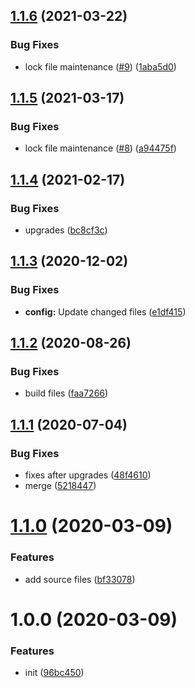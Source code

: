 ## [1.1.6](https://github.com/dword-design/nuxt-refreshing-router/compare/v1.1.5...v1.1.6) (2021-03-22)


### Bug Fixes

* lock file maintenance ([#9](https://github.com/dword-design/nuxt-refreshing-router/issues/9)) ([1aba5d0](https://github.com/dword-design/nuxt-refreshing-router/commit/1aba5d03d3fcde7cb0bbcb5fc81445314264dd47))

## [1.1.5](https://github.com/dword-design/nuxt-refreshing-router/compare/v1.1.4...v1.1.5) (2021-03-17)


### Bug Fixes

* lock file maintenance ([#8](https://github.com/dword-design/nuxt-refreshing-router/issues/8)) ([a94475f](https://github.com/dword-design/nuxt-refreshing-router/commit/a94475fa5f948a2cff4348c2a360c573b764d3e6))

## [1.1.4](https://github.com/dword-design/nuxt-refreshing-router/compare/v1.1.3...v1.1.4) (2021-02-17)


### Bug Fixes

* upgrades ([bc8cf3c](https://github.com/dword-design/nuxt-refreshing-router/commit/bc8cf3c8de516dd5c71254aab740bf9f94ef9b36))

## [1.1.3](https://github.com/dword-design/nuxt-refreshing-router/compare/v1.1.2...v1.1.3) (2020-12-02)


### Bug Fixes

* **config:** Update changed files ([e1df415](https://github.com/dword-design/nuxt-refreshing-router/commit/e1df41516924953895403e3b4bda912f96bdd7ca))

## [1.1.2](https://github.com/dword-design/nuxt-refreshing-router/compare/v1.1.1...v1.1.2) (2020-08-26)


### Bug Fixes

* build files ([faa7266](https://github.com/dword-design/nuxt-refreshing-router/commit/faa7266e38184a7ceb6098105c5d1e6c274c1bc0))

## [1.1.1](https://github.com/dword-design/nuxt-refreshing-router/compare/v1.1.0...v1.1.1) (2020-07-04)


### Bug Fixes

* fixes after upgrades ([48f4610](https://github.com/dword-design/nuxt-refreshing-router/commit/48f461022eec896787faf4cf732bb5ceed1edeae))
* merge ([5218447](https://github.com/dword-design/nuxt-refreshing-router/commit/5218447c8abc394aaa51d325976a927e53b6d885))

# [1.1.0](https://github.com/dword-design/nuxt-refreshing-router/compare/v1.0.0...v1.1.0) (2020-03-09)


### Features

* add source files ([bf33078](https://github.com/dword-design/nuxt-refreshing-router/commit/bf3307869d6db5646e5a4ad78965afbcff6dc02c))

# 1.0.0 (2020-03-09)


### Features

* init ([96bc450](https://github.com/dword-design/nuxt-refreshing-router/commit/96bc450272e194b7f7d79f10d34b7406d3f235cc))
